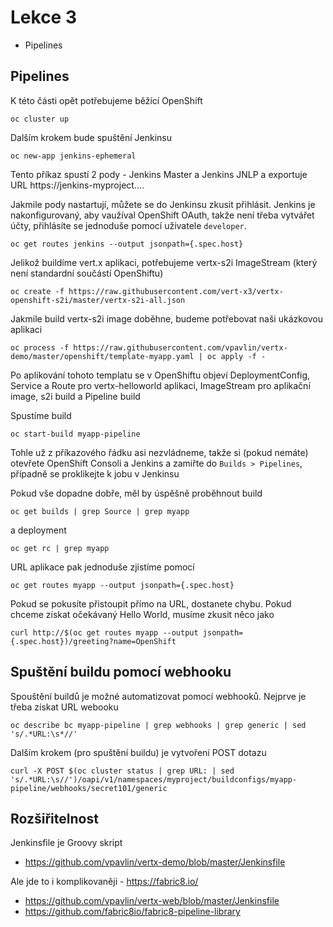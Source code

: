 # Lekce 3

* Pipelines

## Pipelines

K této části opět potřebujeme běžící OpenShift

```
oc cluster up
```

Dalším krokem bude spuštění Jenkinsu

```
oc new-app jenkins-ephemeral
```

Tento příkaz spustí 2 pody - Jenkins Master a Jenkins JNLP a exportuje URL https://jenkins-myproject....

Jakmile pody nastartují, můžete se do Jenkinsu zkusit přihlásit. Jenkins je nakonfigurovaný, aby vaužíval OpenShift OAuth, 
takže není třeba vytvářet účty, přihlásíte se jednoduše pomocí uživatele `developer`.

```
oc get routes jenkins --output jsonpath={.spec.host}
```

Jelikož buildíme vert.x aplikaci, potřebujeme vertx-s2i ImageStream (který není standardní součástí OpenShiftu)

```
oc create -f https://raw.githubusercontent.com/vert-x3/vertx-openshift-s2i/master/vertx-s2i-all.json
```

Jakmile build vertx-s2i image doběhne, budeme potřebovat naši ukázkovou aplikaci

```
oc process -f https://raw.githubusercontent.com/vpavlin/vertx-demo/master/openshift/template-myapp.yaml | oc apply -f -
```

Po aplikování tohoto templatu se v OpenShiftu objeví DeploymentConfig, Service a Route pro vertx-helloworld aplikaci, ImageStream pro aplikační image, s2i build a Pipeline build

Spustíme build

```
oc start-build myapp-pipeline
```

Tohle už z příkazového řádku asi nezvládneme, takže si (pokud nemáte) otevřete OpenShift Consoli a Jenkins a zamiřte do `Builds > Pipelines`, 
případně se proklikejte k jobu v Jenkinsu

Pokud vše dopadne dobře, měl by úspěšně proběhnout build 

```
oc get builds | grep Source | grep myapp
```

a deployment

```
oc get rc | grep myapp
```

URL aplikace pak jednoduše zjistíme pomocí

```
oc get routes myapp --output jsonpath={.spec.host}
```

Pokud se pokusíte přistoupit přímo na URL, dostanete chybu. Pokud chceme získat očekávaný Hello World, musíme zkusit něco jako

```
curl http://$(oc get routes myapp --output jsonpath={.spec.host})/greeting?name=OpenShift
```

## Spuštění buildu pomocí webhooku

Spouštění buildů je možné automatizovat pomocí webhooků. Nejprve je třeba získat URL webooku

```
oc describe bc myapp-pipeline | grep webhooks | grep generic | sed 's/.*URL:\s*//'
```

Dalším krokem (pro spuštění buildu) je vytvoření POST dotazu

```
curl -X POST $(oc cluster status | grep URL: | sed 's/.*URL:\s//')/oapi/v1/namespaces/myproject/buildconfigs/myapp-pipeline/webhooks/secret101/generic
```

## Rozšiřitelnost

Jenkinsfile je Groovy skript

* https://github.com/vpavlin/vertx-demo/blob/master/Jenkinsfile

Ale jde to i komplikovaněji - https://fabric8.io/

* https://github.com/vpavlin/vertx-web/blob/master/Jenkinsfile
* https://github.com/fabric8io/fabric8-pipeline-library